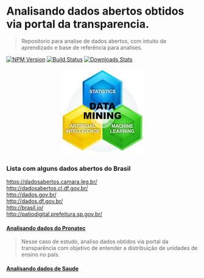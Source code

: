 # Analisando dados abertos obtidos via portal da transparencia.
> Repositorio para analise de dados abertos, com intuito de aprendizado e base de referência para analises.

[![NPM Version][npm-image]][npm-url]
[![Build Status][travis-image]][travis-url]
[![Downloads Stats][npm-downloads]][npm-url]


<p align="center">
  <img width="221" height="228" src="datamining.jpg">
</p>

### Lista com alguns dados abertos do Brasil

https://dadosabertos.camara.leg.br/ </br>
http://dadosabertos.cl.df.gov.br/ </br>
http://dados.gov.br/ </br>
http://dados.df.gov.br/ </br>
http://brasil.io/ </br>
http://patiodigital.prefeitura.sp.gov.br/ </br>

#### [Analisando dados do Pronatec](Analisando_dados_abertos.ipynb)
> Nesse caso de estudo, analiso dados obtidos via portal da transparência com objetivo de entender a distribuição de unidades de ensino no país.

#### [Analisando dados de Saude](ManipulandoCirurgiasCSV.ipynb)


<!-- Markdown link & img dfn's -->
[npm-image]: https://img.shields.io/npm/v/datadog-metrics.svg?style=flat-square
[npm-url]: https://npmjs.org/package/datadog-metrics
[npm-downloads]: https://img.shields.io/npm/dm/datadog-metrics.svg?style=flat-square
[travis-image]: https://img.shields.io/travis/dbader/node-datadog-metrics/master.svg?style=flat-square
[travis-url]: https://travis-ci.org/dbader/node-datadog-metrics
[wiki]: https://github.com/yourname/yourproject/wiki
